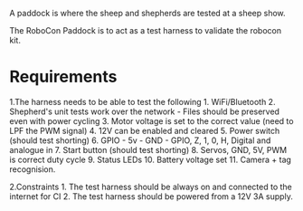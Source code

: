 A paddock is where the sheep and shepherds are tested at a sheep show.

The RoboCon Paddock is to act as a test harness to validate the robocon kit.

# Requirements

1.The harness needs to be able to test the following
	 1. WiFi/Bluetooth
	 2. Shepherd's unit tests work over the network
		- Files should be preserved even with power cycling
	 3. Motor voltage is set to the correct value (need to LPF the PWM signal)
	 4. 12V can be enabled and cleared
	 5. Power switch (should test shorting)
	 6. GPIO
		- 5v
		- GND
		- GPIO, Z, 1, 0, H, Digital and analogue in
	 7. Start button (should test shorting)
	 8. Servos, GND, 5V, PWM is correct duty cycle
	 9. Status LEDs
	10. Battery voltage set
	11. Camera + tag recognision.

2.Constraints
	1. The test harness should be always on and connected to the internet for CI
	2. The test harness should be powered from a 12V 3A supply.
